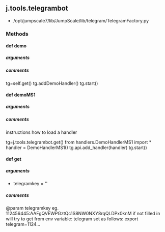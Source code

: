 ## j.tools.telegrambot

- /opt/jumpscale7/lib/JumpScale/lib/telegram/TelegramFactory.py

### Methods

#### def demo 
##### arguments

##### comments

tg=self.get()
tg.addDemoHandler()
tg.start()

#### def demoMS1 
##### arguments

##### comments

instructions how to load a handler

tg=j.tools.telegrambot.get()
from handlers.DemoHandlerMS1 import *
handler = DemoHandlerMS1()
tg.api.add_handler(handler)
tg.start()

#### def get 
##### arguments

- telegramkey = ''

##### comments

@param telegramkey eg. 112456445:AAFgQVEWPGztQc1S8NW0NXY8rqQLDPx0knM
if not filled in will try to get from env variable: telegram
set as follows: export telegram=1124...

